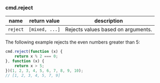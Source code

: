 ### cmd.reject

| name       | return value    | description   |
|------------|-----------------|---------------|
| `reject`   | `[mixed, ...]`  | Rejects values based on arguments. |

The following example rejects the even numbers greater than 5:

```js
cmd.reject(function (x) {
    return x % 2 === 0;
}, function (x) {
    return x > 5;
})(1, 2, 3, 4, 5, 6, 7, 8, 9, 10);
// [1, 2, 3, 4, 5, 7, 9]
```
